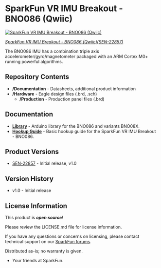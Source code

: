 SparkFun VR IMU Breakout - BNO086 (Qwiic)
========================================

[![SparkFun VR IMU Breakout - BNO086 (Qwiic)](https://cdn.sparkfun.com/r/600-600/assets/parts/2/3/0/2/7/22857-SEN_SparkFun_VR_IMU_Breakout-BNO086_Qwiic-_01.jpg)](https://www.sparkfun.com/products/22857)

[*SparkFun VR IMU Breakout - BNO086 (Qwiic)(SEN-22857)*](https://www.sparkfun.com/products/22857)

The BNO086 IMU has a combination triple axis accelerometer/gyro/magnetometer packaged with an ARM Cortex M0+ running powerful algorithms.


Repository Contents
-------------------

* **/Documentation** - Datasheets, additional product information
* **/Hardware** - Eagle design files (.brd, .sch)
  * **/Production** - Production panel files (.brd)
 
Documentation
--------------
* **[Library](https://github.com/sparkfun/SparkFun_BNO08x_Arduino_Library)** - Arduino library for the BNO086 and variants BNO08X.
* **[Hookup Guide]()** - Basic hookup guide for the SparkFun VR IMU Breakout - BNO086.

Product Versions
----------------
* [SEN-22857](https://www.sparkfun.com/products/22857) - Initial release, v1.0

Version History
---------------
* v1.0 - Initial release 

License Information
-------------------

This product is _**open source**_! 

Please review the LICENSE.md file for license information. 

If you have any questions or concerns on licensing, please contact technical support on our [SparkFun forums](https://forum.sparkfun.com/viewforum.php?f=152).

Distributed as-is; no warranty is given.

- Your friends at SparkFun.

_<COLLABORATION CREDIT>_
